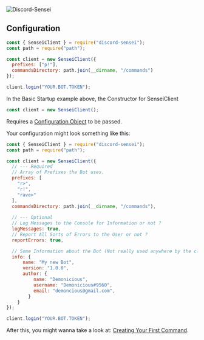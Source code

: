![Discord-Sensei](https://discord-sensei.js.org/img/logo.27982581.png)

## Configuration

```javascript
const { SenseiClient } = require("discord-sensei");
const path = require("path");

const client = new SenseiClient({
  prefixes: ["p!"],
  commandsDirectory: path.join(__dirname, "/commands")
});

client.login("YOUR.BOT.TOKEN");
```

In the Basic Startup example above, the Constructor for SenseiClient
```javascript
const client = new SenseiClient();
```

Requires a [Configuration Object](https://discord-sensei.js.org/#/docs/main/stable/typedef/Config) to be passed.

Your configuration might look something like this:

```javascript
const { SenseiClient } = require("discord-sensei");
const path = require("path");

const client = new SenseiClient({
  // --- Required
  // Array of Prefixes the Bot uses.
  prefixes: [
    "r>",
    "r!",
    "rave>"
  ],
  commandsDirectory: path.join(__dirname, "/commands"),
  
  // --- Optional
  // Log Messages to the Console for Information or not ?
  logMessages: true,
  // Report All Sorts of Errors to the User or not ?
  reportErrors: true,

  // Some Information about the Bot (Not really used anywhere by the class, just there for..when you need it)
  info: {
      name: "My new Bot",
      version: "1.0.0",
      author: {
          name: "Demonicious",
          username: "Demonicious#9560",
          email: "demoncious@gmail.com",
        }
    }
});

client.login("YOUR.BOT.TOKEN");
```

After this, you might wanna take a look at: [Creating Your First Command](https://discord-sensei.js.org/#/docs/main/stable/basic/firstcommand).
